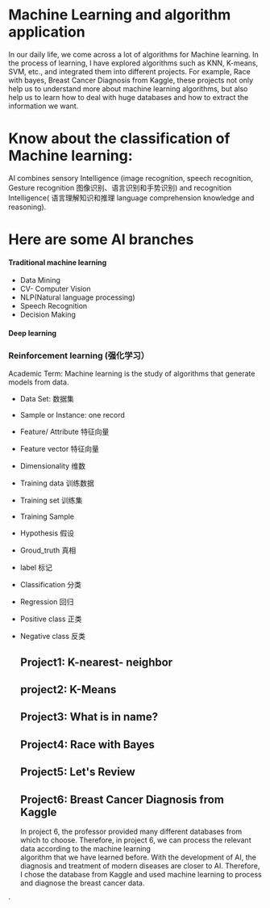 # Machine Learning and algorithm application
In our daily life, we come across a lot of algorithms for Machine learning. In the process of learning, I have explored algorithms such as KNN, K-means, SVM, etc., and integrated them into different projects. For example, Race with bayes, Breast Cancer Diagnosis from Kaggle, these projects not only help us to understand more about machine learning algorithms, but also help us to learn how to deal with huge databases and how to extract the information we want.


# Know about the classification of Machine learning:
AI combines sensory Intelligence (image recognition, speech recognition, Gesture recognition 图像识别、语言识别和手势识别) and recognition Intelligence( 语言理解知识和推理 language comprehension knowledge and reasoning).
# Here are some AI branches
#### Traditional machine learning
*  Data Mining
* CV- Computer Vision 
* NLP(Natural language processing)
* Speech Recognition
* Decision Making 

#### Deep learning
### Reinforcement learning (强化学习）

Academic Term:
Machine learning is the study of algorithms that generate models from data.
* Data Set: 数据集
* Sample or Instance: one record 
* Feature/ Attribute 特征向量
* Feature vector 特征向量
* Dimensionality 维数
* Training data 训练数据
* Training set 训练集
* Training Sample
* Hypothesis 假设
* Groud_truth 真相
* label 标记
* Classification 分类 
* Regression 回归
* Positive class 正类
* Negative class 反类

  ## Project1: K-nearest- neighbor
  ## project2: K-Means
  ## Project3: What is in name?
  ## Project4: Race with Bayes
  ## Project5: Let's Review
  ## Project6: Breast Cancer Diagnosis from Kaggle
  In project 6, the professor provided many different databases from which to choose. Therefore, in project 6, we can process the relevant data according to the machine learning        
  algorithm that we have learned before. With the development of AI, the diagnosis and treatment of modern diseases are closer to AI. Therefore, I chose the database from Kaggle and 
  used machine learning to process and diagnose the breast cancer data.



· 




